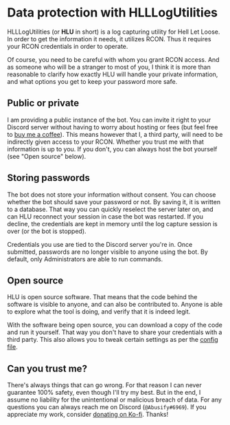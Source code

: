 # Data protection with HLLLogUtilities

HLLLogUtilities (or **HLU** in short) is a log capturing utility for Hell Let Loose. In order to get the information it needs, it utilizes RCON. Thus it requires your RCON credentials in order to operate.

Of course, you need to be careful with whom you grant RCON access. And as someone who will be a stranger to most of you, I think it is more than reasonable to clarify how exactly HLU will handle your private information, and what options you get to keep your password more safe.

## Public or private

I am providing a public instance of the bot. You can invite it right to your Discord server without having to worry about hosting or fees (but feel free to [buy me a coffee](https://ko-fi.com/abusify)). This means however that I, a third party, will need to be indirectly given access to your RCON. Whether you trust me with that information is up to you. If you don't, you can always host the bot yourself (see "Open source" below).

## Storing passwords

The bot does not store your information without consent. You can choose whether the bot should save your password or not. By saving it, it is written to a database. That way you can quickly reselect the server later on, and can HLU reconnect your session in case the bot was restarted. If you decline, the credentials are kept in memory until the log capture session is over (or the bot is stopped).

Credentials you use are tied to the Discord server you're in. Once submitted, passwords are no longer visible to anyone using the bot. By default, only Administrators are able to run commands.

## Open source

HLU is open source software. That means that the code behind the software is visible to anyone, and can also be contributed to. Anyone is able to explore what the tool is doing, and verify that it is indeed legit.

With the software being open source, you can download a copy of the code and run it yourself. That way you don't have to share your credentials with a third party. This also allows you to tweak certain settings as per the [config file](https://github.com/timraay/HLLLogUtilities/blob/main/config.ini).

## Can you trust me?

There's always things that can go wrong. For that reason I can never guarantee 100% safety, even though I'll try my best. But in the end, I assume no liability for the unintentional or malicious breach of data. For any questions you can always reach me on Discord (`@Abusify#6969`). If you appreciate my work, consider [donating on Ko-fi]((https://ko-fi.com/abusify)). Thanks!